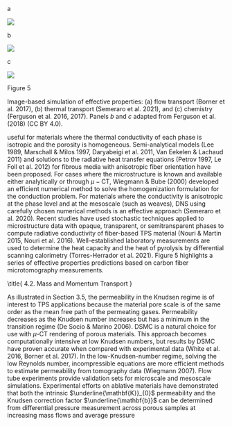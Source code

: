 a

![](https://cdn.mathpix.com/cropped/2024_06_05_0d6b33a18daa3d6ea92cg-1.jpg?height=566&width=586&top_left_y=178&top_left_x=93)

b

![](https://cdn.mathpix.com/cropped/2024_06_05_0d6b33a18daa3d6ea92cg-1.jpg?height=567&width=499&top_left_y=149&top_left_x=675)

c

![](https://cdn.mathpix.com/cropped/2024_06_05_0d6b33a18daa3d6ea92cg-1.jpg?height=494&width=496&top_left_y=174&top_left_x=1196)

Figure 5

Image-based simulation of effective properties: (a) flow transport (Borner et al. 2017), (b) thermal transport (Semeraro et al. 2021), and (c) chemistry (Ferguson et al. 2016, 2017). Panels $b$ and $c$ adapted from Ferguson et al. (2018) (CC BY 4.0).

useful for materials where the thermal conductivity of each phase is isotropic and the porosity is homogeneous. Semi-analytical models (Lee 1989, Marschall \& Milos 1997, Daryabeigi et al. 2011, Van Eekelen \& Lachaud 2011) and solutions to the radiative heat transfer equations (Petrov 1997, Le Foll et al. 2012) for fibrous media with anisotropic fiber orientation have been proposed. For cases where the microstructure is known and available either analytically or through $\mu-\mathrm{CT}$, Wiegmann \& Bube (2000) developed an efficient numerical method to solve the homogenization formulation for the conduction problem. For materials where the conductivity is anisotropic at the phase level and at the mesoscale (such as weaves), DNS using carefully chosen numerical methods is an effective approach (Semeraro et al. 2020). Recent studies have used stochastic techniques applied to microstructure data with opaque, transparent, or semitransparent phases to compute radiative conductivity of fiber-based TPS material (Nouri \& Martin 2015, Nouri et al. 2016). Well-established laboratory measurements are used to determine the heat capacity and the heat of pyrolysis by differential scanning calorimetry (Torres-Herrador et al. 2021). Figure 5 highlights a series of effective properties predictions based on carbon fiber microtomography measurements.

\title{
4.2. Mass and Momentum Transport
}

As illustrated in Section 3.5, the permeability in the Knudsen regime is of interest to TPS applications because the material pore scale is of the same order as the mean free path of the permeating gases. Permeability decreases as the Knudsen number increases but has a minimum in the transition regime (De Socio \& Marino 2006). DSMC is a natural choice for use with $\mu$-CT rendering of porous materials. This approach becomes computationally intensive at low Knudsen numbers, but results by DSMC have proven accurate when compared with experimental data (White et al. 2016, Borner et al. 2017). In the low-Knudsen-number regime, solving the low Reynolds number, incompressible equations are more efficient methods to estimate permeability from tomography data (Wiegmann 2007). Flow tube experiments provide validation sets for microscale and mesoscale simulations. Experimental efforts on ablative materials have demonstrated that both the intrinsic $\underline{\mathbf{K}}_{0}$ permeability and the Knudsen correction factor $\underline{\mathbf{b}}$ can be determined from differential pressure measurement across porous samples at increasing mass flows and average pressure